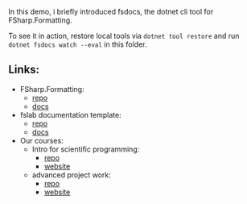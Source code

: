 In this demo, i briefly introduced fsdocs, the dotnet cli tool for FSharp.Formatting.

To see it in action, restore local tools via `dotnet tool restore` and run `dotnet fsdocs watch --eval` in this folder.

## Links:

- FSharp.Formatting: 
  - [repo](https://github.com/fsprojects/FSharp.Formatting)
  - [docs](https://fsprojects.github.io/FSharp.Formatting/)
- fslab documentation template:
  - [repo](https://github.com/fslaborg/docs-template/)
  - [docs](https://fslab.org/docs-template/)
- Our courses:
  - Intro for scientific programming: 
    - [repo](https://github.com/CSBiology/BIO-BTE-12-V-4)
    - [website](https://csbiology.github.io/BIO-BTE-12-V-4/)
  - advanced project work:
    - [repo](https://github.com/CSBiology/BIO-BTE-10-L-4)
    - [website](https://csbiology.github.io/BIO-BTE-10-L-4/)

